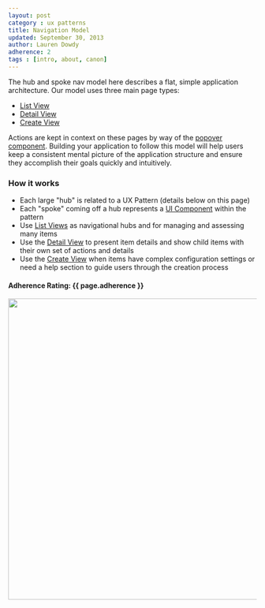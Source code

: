 ```yaml
---
layout: post
category : ux patterns
title: Navigation Model
updated: September 30, 2013
author: Lauren Dowdy
adherence: 2
tags : [intro, about, canon]
---
```


<div class="rs-row">
  <div class="span-3">
    <p>The hub and spoke nav model here describes a flat, simple application architecture. Our model uses three main page types:</p>
    <ul>
      <li><a href="#list-view">List View</a></li>
      <li><a href="#detail-view">Detail View</a></li>
      <li><a href="#create-view">Create View</a></li>
    </ul>
    <p>Actions are kept in context on these pages by way of the <a href="../ui-components/#popover">popover component</a>. Building your application to follow this model will help users keep a consistent mental picture of the application structure and ensure they accomplish their goals quickly and intuitively. </p>
    <h3>How it works</h3>
    <ul>
      <li>Each large "hub" is related to a UX Pattern (details below on this page)</li>
      <li>Each "spoke" coming off a hub represents a <a href="../ui-components">UI Component</a> within the pattern</li>
      <li>Use <a target="blank" href="{{ site.baseurl }}/demos">List Views</a> as navigational hubs and for managing and assessing many items</li>
      <li>Use the <a href="#detail-view">Detail View</a> to present item details and show child items with their own set of actions and details</li>
      <li>Use the <a href="#create-view">Create View</a> when items have complex configuration settings or need a help section to guide users through the creation process</li>
    </ul>
    <h4>Adherence Rating: {{ page.adherence }} <span class="rs-icon-help tip" title="{{ site.adherenceRatings[page.adherence] | escape }}"></span></h4>
  </div>
  <div class="span-8">
    <img src="http://d6028ae8eb433bfc9fc7-a4c1bfca948fa9e57440a42732196fcf.r55.cf1.rackcdn.com/Screen%20Shot%202013-09-30%20at%204.49.55%20PM.png" height="611" width="874">
  </div>
</div>

